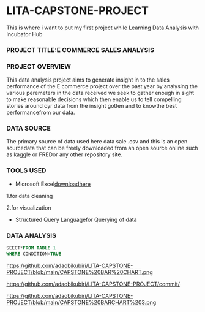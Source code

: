 
 # LITA-CAPSTONE-PROJECT

This is where i want to put my first project while Learning Data Analysis with  Incubator Hub 

### PROJECT TITLE:E COMMERCE SALES ANALYSIS   

### PROJECT OVERVIEW
This data analysis project aims to generate insight in to the sales performance of the E commerce project over the past year by analysing the various peremeters in the data received we seek to gather enough in sight to make reasonable decisions which then enable us to tell compelling stories around oyr data from the insight gotten and to knowthe best performancefrom our data.
### DATA SOURCE
The primary source of data used here data sale .csv and this is an open sourcedata that can be freely downloaded from an open source online such as kaggle or FREDor any other repository site.
### TOOLS USED

- Microsoft Excel[downloadhere](https://www.microsoft.com)
    
 1.for data cleaning
  
 2.for visualization

 - Structured Query Languagefor Querying of data

 ### DATA ANALYSIS
 ````SQL
SEECT*FROM TABLE 1
WHERE CONDITION=TRUE
````
https://github.com/adaobikubiri/LITA-CAPSTONE-PROJECT/blob/main/CAPSTONE%20BAR%20CHART.png

https://github.com/adaobikubiri/LITA-CAPSTONE-PROJECT/commit/

https://github.com/adaobikubiri/LITA-CAPSTONE-PROJECT/blob/main/CAPSTONE%20BARCHART%203.png

